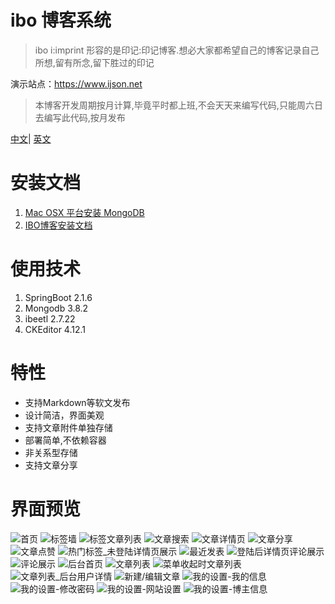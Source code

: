 # ibo 博客系统

> ibo i:imprint 形容的是印记:印记博客.想必大家都希望自己的博客记录自己所想,留有所念,留下胜过的印记

演示站点：https://www.ijson.net

> 本博客开发周期按月计算,毕竟平时都上班,不会天天来编写代码,只能周六日去编写此代码,按月发布


[中文](README_ZH.md)| [英文](README.md)


# 安装文档

1. [Mac OSX 平台安装 MongoDB](https://www.ijson.net/article/cuiyongxu/details/1578799878.html)
2. [IBO博客安装文档](https://www.ijson.net/article/cuiyongxu/details/1578800710.html)


# 使用技术

1. SpringBoot 2.1.6
2. Mongodb 3.8.2
3. ibeetl 2.7.22
4. CKEditor 4.12.1


# 特性

* 支持Markdown等软文发布
* 设计简洁，界面美观
* 支持文章附件单独存储
* 部署简单,不依赖容器
* 非关系型存储
* 支持文章分享

# 界面预览

![首页](https://data.ijson.net/github/in-blog-boot/1.png)
![标签墙](https://data.ijson.net/github/in-blog-boot/2.png)
![标签文章列表](https://data.ijson.net/github/in-blog-boot/3.png)
![文章搜索](https://data.ijson.net/github/in-blog-boot/4.png)
![文章详情页](https://data.ijson.net/github/in-blog-boot/5.png)
![文章分享](https://data.ijson.net/github/in-blog-boot/6.png)
![文章点赞](https://data.ijson.net/github/in-blog-boot/7.png)
![热门标签_未登陆详情页展示](https://data.ijson.net/github/in-blog-boot/8.png)
![最近发表](https://data.ijson.net/github/in-blog-boot/9.png)
![登陆后详情页评论展示](https://data.ijson.net/github/in-blog-boot/10.png)
![评论展示](https://data.ijson.net/github/in-blog-boot/21.jpeg)
![后台首页](https://data.ijson.net/github/in-blog-boot/11.png)
![文章列表](https://data.ijson.net/github/in-blog-boot/12.png)
![菜单收起时文章列表](https://data.ijson.net/github/in-blog-boot/13.png)
![文章列表_后台用户详情](https://data.ijson.net/github/in-blog-boot/14.png)
![新建/编辑文章](https://data.ijson.net/github/in-blog-boot/15.png)
![我的设置-我的信息](https://data.ijson.net/github/in-blog-boot/16.png)
![我的设置-修改密码](https://data.ijson.net/github/in-blog-boot/17.png)
![我的设置-网站设置](https://data.ijson.net/github/in-blog-boot/18.png)
![我的设置-博主信息](https://data.ijson.net/github/in-blog-boot/19.png)






